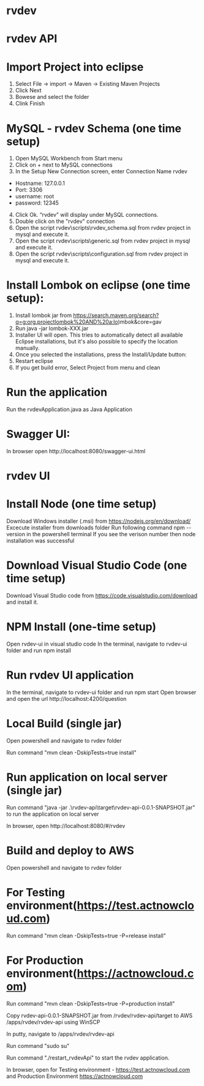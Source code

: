# rvdev 

# rvdev API

# Import Project into eclipse
1.	Select File -> import -> Maven -> Existing Maven Projects
2.	Click Next
3.	Bowese and select the folder
4.	Clink Finish

# MySQL - rvdev Schema (one time setup)
1.	Open MySQL Workbench from Start menu
2.	Click on + next to MySQL connections
3.	In the Setup New Connection screen, enter Connection Name rvdev
-  	Hostname: 127.0.0.1
-   Port: 3306
-   username: root
-   password: 12345 
4.	Click Ok. “rvdev” will display under  MySQL connections.
5.	Double click on the "rvdev" connection
6.	Open the script rvdev\scripts\rvdev_schema.sql from rvdev project in mysql and execute it.
7. Open the script rvdev\scripts\generic.sql from rvdev project in mysql and execute it.
8. Open the script rvdev\scripts\configuration.sql from rvdev project in mysql and execute it.

# Install Lombok on eclipse (one time setup):
1.	Install lombok jar from https://search.maven.org/search?q=g:org.projectlombok%20AND%20a:lo)mbok&core=gav
2.	Run java -jar lombok-XXX.jar
3.	Installer UI will open. This tries to automatically detect all available Eclipse installations, but it's also possible to specify the location manually.
4.	Once you selected the installations, press the Install/Update button:
5.	Restart eclipse 
6.	If you get build error, Select Project from menu and clean

# Run the application
Run the rvdevApplication.java as Java Application

# Swagger UI: 
In browser open http://localhost:8080/swagger-ui.html

# rvdev UI

# Install Node (one time setup)
Download Windows installer (.msi) from https://nodejs.org/en/download/
Excecute installer from downloads folder
Run following command npm --version in the powershell terminal
If you see the verison number then node installation was successful

# Download Visual Studio Code (one time setup)
Download Visual Studio code from https://code.visualstudio.com/download and install it.

# NPM Install (one-time setup)
Open rvdev-ui in visual studio code
In the terminal, navigate to rvdev-ui folder and run npm install

# Run rvdev UI application
In the terminal, navigate to rvdev-ui folder and run npm start
Open browser and open the url http://localhost:4200/question


# Local Build (single jar)
Open powershell and navigate to rvdev folder

Run command "mvn clean -DskipTests=true install"

# Run application on local server (single jar)

 Run command "java -jar .\rvdev-api\target\rvdev-api-0.0.1-SNAPSHOT.jar" to run the application on local server

In browser, open http://localhost:8080/#/rvdev


# Build and deploy to AWS
Open powershell and navigate to rvdev folder
# For Testing environment(https://test.actnowcloud.com)
Run command "mvn clean -DskipTests=true -P=release install"
# For Production environment(https://actnowcloud.com)
Run command "mvn clean -DskipTests=true -P=production install"

Copy rvdev-api-0.0.1-SNAPSHOT.jar from /rvdev/rvdev-api/target to AWS /apps/rvdev/rvdev-api using WinSCP

In putty, navigate to /apps/rvdev/rvdev-api

Run command "sudo su" 

Run command "./restart_rvdevApi" to start the rvdev application.

In browser, open for Testing environment - https://test.actnowcloud.com and 
                    Production Environment https://actnowcloud.com


